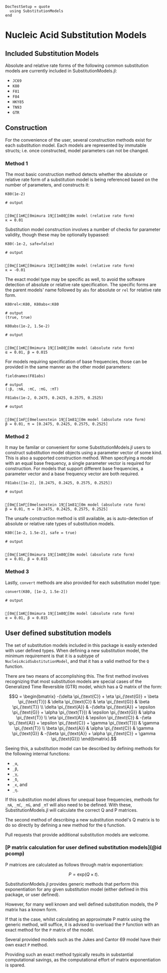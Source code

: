 ```@meta
DocTestSetup = quote
  using SubstitutionModels
end
```

# Nucleic Acid Substitution Models

## Included Substitution Models
Absolute and relative rate forms of the following common substitution models are
currently included in SubstitutionModels.jl:
* `JC69`
* `K80`
* `F81`
* `F84`
* `HKY85`
* `TN93`
* `GTR`

## Construction
For the convenience of the user, several construction methods exist for each substitution model. Each models are represented by immutable structs; i.e. once constructed, model parameters can not be changed.

### Method 1
The most basic construction method detects whether the absolute or relative rate form of a substitution model is being referenced based on the number of parameters, and constructs it:
```jldoctest
K80(1e-2)

# output

[0m[1mK[0mimura 19[1m80[0m model (relative rate form)
κ = 0.01
```

Substitution model construction involves a number of checks for parameter validity, though these may be optionally bypassed:

```jldoctest
K80(-1e-2, safe=false)

# output

[0m[1mK[0mimura 19[1m80[0m model (relative rate form)
κ = -0.01
```

The exact model type may be specific as well, to avoid the software detection of absolute or relative rate specification. The specific forms are the parent models' name followed by `abs` for absolute or `rel` for relative rate form.

```jldoctest
K80rel<:K80, K80abs<:K80

# output
(true, true)
```

```jldoctest
K80abs(1e-2, 1.5e-2)

# output

[0m[1mK[0mimura 19[1m80[0m model (absolute rate form)
α = 0.01, β = 0.015
```

For models requiring specification of base frequencies, those can be provided in the same manner as the other model parameters:

```jldoctest
fieldnames(F81abs)

# output
(:β, :πA, :πC, :πG, :πT)
```

```jldoctest
F81abs(1e-2, 0.2475, 0.2425, 0.2575, 0.2525)

# output

[0m[1mF[0melsenstein 19[1m81[0m model (absolute rate form)
β = 0.01, π = [0.2475, 0.2425, 0.2575, 0.2525]
```

### Method 2
It may be familar or convenient for some SubstitutionModels.jl users to construct substitution model objects using a parameter vector of some kind.
This is also a supported construction method. When specifying a model with an equal base frequency, a single parameter vector is required for construction.
For models that support different base frequencies, a parameter vector and a base frequency vector are both required.

```jldoctest
F81abs([1e-2], [0.2475, 0.2425, 0.2575, 0.2525])

# output

[0m[1mF[0melsenstein 19[1m81[0m model (absolute rate form)
β = 0.01, π = [0.2475, 0.2425, 0.2575, 0.2525]
```

The unsafe construction method is still available, as is auto-detection of absolute or relative rate types of substitution models.

```jldoctest
K80([1e-2, 1.5e-2], safe = true)

# output

[0m[1mK[0mimura 19[1m80[0m model (absolute rate form)
α = 0.01, β = 0.015
```

### Method 3
Lastly, `convert` methods are also provided for each substitution model type:

```jldoctest
convert(K80, [1e-2, 1.5e-2])

# output

[0m[1mK[0mimura 19[1m80[0m model (absolute rate form)
α = 0.01, β = 0.015
```

## User defined substitution models
The set of substitution models included in this package is easily extended with
user defined types. When defining a new substitution model, the minimum
requirement is that it is a subtype of `NucleicAcidSubstitutionModel`, and that
it has a valid method for the `Q` function.

There are two means of accomplishing this. The first method involves
recognizing that most substitution models are special cases of the Generalized
Time Reversible (GTR) model, which has a Q matrix of the form:

```math
Q = \begin{bmatrix}
-(\delta \pi_{\text{C}} + \eta \pi_{\text{G}} + \beta \pi_{\text{T}}) & \delta \pi_{\text{C}} & \eta \pi_{\text{G}} & \beta \pi_{\text{T}} \\
\delta \pi_{\text{A}} & -(\delta \pi_{\text{A}} + \epsilon \pi_{\text{G}} + \alpha \pi_{\text{T}}) & \epsilon \pi_{\text{G}} & \alpha \pi_{\text{T}} \\
\eta \pi_{\text{A}} & \epsilon \pi_{\text{C}} & -(\eta \pi_{\text{A}} + \epsilon \pi_{\text{C}} + \gamma \pi_{\text{T}}) & \gamma \pi_{\text{T}} \\
\beta \pi_{\text{A}} & \alpha \pi_{\text{C}} & \gamma \pi_{\text{G}} & -(\beta \pi_{\text{A}} + \alpha \pi_{\text{C}} + \gamma \pi_{\text{G}})
\end{bmatrix}.
```

Seeing this, a substitution model can be described by defining methods for the
following internal functions:
* `_α`,
* `_β`,
* `_γ`,
* `_δ`,
* `_ϵ`, and
* `_η`.

If this substitution model allows for unequal base frequencies, methods for
`_πA`, `_πC`, `_πG`, and `_πT` will also need to be defined. With these,
SubstitutionModels.jl will calculate the correct Q and P matrices.

The second method of describing a new substitution model's Q matrix is to do so
directly by defining a new method for the `Q` function.

Pull requests that provide additional substitution models are welcome.

### [P matrix calculation for user defined substitution models](@id pcomp)

P matrices are calculated as follows through matrix exponentiation:

```math
P = \text{exp} \left(Q \times t \right).
```

SubstitutionModels.jl provides generic methods that perform this exponentiation
for any given substitution model (either defined in this package, or user defined).

However, for many well known and well defined substitution models, the P matrix
has a known form.

If that is the case, whilst calculating an approximate P matrix using the
generic method, will suffice, it is advised to overload the `P` function with an
exact method for the `P` matrix of the model.

Several provided models such as the Jukes and Cantor 69 model have their own
exact `P` method.

Providing such an exact method typically results in substantial computational
savings, as the computational effort of matrix exponentiation is spared.
